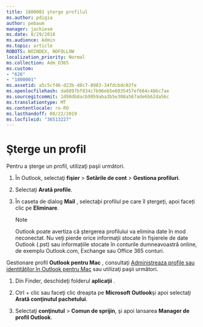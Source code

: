 ```yaml
---
title: 1800001 şterge profilul
ms.author: pdigia
author: pebaum
manager: jackiesm
ms.date: 8/29/2018
ms.audience: Admin
ms.topic: article
ROBOTS: NOINDEX, NOFOLLOW
localization_priority: Normal
ms.collection: Adm_O365
ms.custom:
- "626"
- "1800001"
ms.assetid: a5c5cf46-d23b-40c7-8983-34fdcbdc02fe
ms.openlocfilehash: da0897bf834c7b96eb5e6035457ef664c486c7ae
ms.sourcegitcommit: 1d98db8acb9959aba3b5e308a567ade6b62da56c
ms.translationtype: MT
ms.contentlocale: ro-RO
ms.lasthandoff: 08/22/2019
ms.locfileid: "36513227"
---
```

# <a name="delete-a-profile"></a>Şterge un profil

Pentru a şterge un profil, utilizaţi paşii următori.
  
1. În Outlook, selectaţi **fişier** \> **Setările de cont** \> **Gestiona profiluri**.

2. Selectaţi **Arată profile**.

3. În caseta de dialog **Mail** , selectaþi profilul pe care îl ștergeți, apoi faceți clic pe **Eliminare**.

    > [!NOTE]
    > Outlook poate avertiza că ştergerea profilului va elimina date în mod neconectat. Nu veţi pierde orice informaţii stocate în fişierele de date Outlook (.pst) sau informațiile stocate în conturile dumneavoastră online, de exemplu Outlook.com, Exchange sau Office 365 conturi.
  
Gestionare profil **Outlook pentru Mac** , consultaţi [Administreaza profile sau identităţilor în Outlook pentru Mac](https://support.office.com/article/fed2a955-74df-4a24-bef6-78a426958c4c.aspx) sau utilizaţi paşii următori.
  
1. Din Finder, deschideţi folderul **aplicaţii** .

2. Ctrl + clic sau faceţi clic dreapta pe **Microsoft Outlook**şi apoi selectaţi **Arată conţinutul pachetului**.

3. Selectaţi **conţinutul** \> **Comun de sprijin**, şi apoi lansarea **Manager de profil Outlook**.
